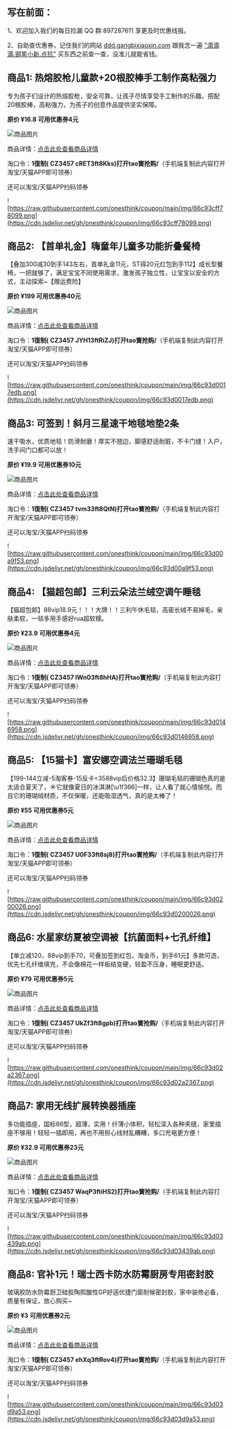 ## 写在前面：

1、欢迎加入我们的每日捡漏 QQ 群:897287611 享更及时优惠线报。

2、自助查优惠券，记住我们的网站 [ddd.gangbixiaoxin.com](https://ddd.gangbixiaoxin.com) 跟我念一遍 ["滴滴滴.钢笔小新.点抗"](https://ddd.gangbixiaoxin.com) 买东西之前查一查，没准儿就能省钱。

## 商品1: 热熔胶枪儿童款+20根胶棒手工制作高粘强力

专为孩子们设计的热熔胶枪，安全可靠，让孩子尽情享受手工制作的乐趣。搭配20根胶棒，高粘强力，为孩子的创意作品提供坚实保障。

**原价 ¥16.8 可用优惠券4元**

![商品图片](https://img.alicdn.com/imgextra/i4/224713064/O1CN01DGRQDw1YVMWoWS6pR_!!224713064.png)

商品详情：[点击此处查看商品详情](https://s.click.taobao.com/t?e=m%3D2%26s%3Dhj%2FhR2u3g%2Fxw4vFB6t2Z2ueEDrYVVa64yK8Cckff7TVRAdhuF14FMUNaf8Kk4R9Bt4hWD5k2kjPWbLW7uhxyboGvCrJWHk1%2FTyVl44vrPmd3miNKHWpinpVm%2FOAUUFw71qrpxiwMoCNxc1AtbZGVS7YVf%2FNg5yFho%2FxekaLBCCHNEPXytV9ALoS4zvCRUrqu4CjdFp7roI8SkPeZ7ggjw%2FvzgFPftNgFGpvEc7M0blVEhAT0bWfewW9G4eN%2Buq7VbTqaS3SKMohTU1UpnLcQJ9kYvQZuIwx3oGeIQL4Fi9GOG2hpURvb4AV%2BtXaVkHC7hgcbUccTft%2B228n1ngbVmA%3D%3D&amp;union_lens=lensId:TAPI@1724464373@213f7fa2_1239_19182161fe7_7af2@01)

淘口令：**1復制( CZ3457 cRET3ft8Kks)打开tao寳抢购/**（手机端复制此内容打开淘宝/天猫APP即可领券）</p>

还可以淘宝/天猫APP扫码领券

![https://raw.githubusercontent.com/onesthink/coupon/main/img/66c93cff78099.png](https://cdn.jsdelivr.net/gh/onesthink/coupon/img/66c93cff78099.png)

## 商品2: 【首单礼金】嗨童年儿童多功能折叠餐椅

【叠加300减30到手143左右，首单礼金11元，ST得20元红包到手112】成长型餐椅，一把就够了，满足宝宝不同使用需求，激发孩子独立性，让宝宝以安全的方式，主动探索~【赠运费险】

**原价 ¥199 可用优惠券40元**

![商品图片](https://img.alicdn.com/i1/2208322503922/O1CN01PBaoU31eqKLcaPJqr_!!2208322503922.jpg)

商品详情：[点击此处查看商品详情](https://s.click.taobao.com/t?e=m%3D2%26s%3DlD4vVBnqnA5w4vFB6t2Z2ueEDrYVVa64yK8Cckff7TVRAdhuF14FMUNaf8Kk4R9B5x%2BIUlGKNpXWbLW7uhxyboGvCrJWHk1%2FTyVl44vrPmd3miNKHWpinpVm%2FOAUUFw71qrpxiwMoCNxc1AtbZGVSzJ5MknlecWL%2BhXDDHzpF2LNEPXytV9ALoS4zvCRUrqu7DVKqh2%2FwpmdVkBXYLh9chgpSfaFCp4IxSYY028nBbe3%2BmlIw4%2FiB6VAf1QhgIM0s%2FQPJ%2BJ1vjMbkJ5QxPS2Ci%2FKfJmqgrYAfWsUjZoD5RD1LAgWWcboqUsgdujwviCFDseal0NfMDXJpWvVCAyWdKJn5AyUbPoV&amp;union_lens=lensId:TAPI@1724464375@2127cbfb_123e_191821624f0_1ab5@01)

淘口令：**1復制( CZ3457 JYH13ftRiZJ)打开tao寳抢购/**（手机端复制此内容打开淘宝/天猫APP即可领券）</p>

还可以淘宝/天猫APP扫码领券

![https://raw.githubusercontent.com/onesthink/coupon/main/img/66c93d0017edb.png](https://cdn.jsdelivr.net/gh/onesthink/coupon/img/66c93d0017edb.png)

## 商品3: 可签到！斜月三星速干地毯地垫2条

速干吸水，优质地毯！防滑耐磨！厚实不翘边，脚感舒适耐脏，不卡门缝！入户，洗手间门口都可以放！

**原价 ¥19.9 可用优惠券10元**

![商品图片](https://img.alicdn.com/bao/uploaded/i2/2211568384204/O1CN01iaRQ3S1gvTzI06KRa_!!0-item_pic.jpg)

商品详情：[点击此处查看商品详情](https://s.click.taobao.com/t?e=m%3D2%26s%3DpLwEhY4D5vFw4vFB6t2Z2ueEDrYVVa64yK8Cckff7TVRAdhuF14FMUNaf8Kk4R9B1aH1Hk3GeOjWbLW7uhxyboGvCrJWHk1%2FTyVl44vrPmd3miNKHWpinpVm%2FOAUUFw71qrpxiwMoCNxc1AtbZGVS2STK%2Fl5ub9F7g4BjAMoIfPNEPXytV9ALoS4zvCRUrquKVOig5Fjbt7bVq6QMvW1z6HXLAZmRMo5Q9uPUAAzSwcmAk4acjKnKuSVjCTqa9pdhsuDe8uH8igbkJ5QxPS2Ci%2FKfJmqgrYAfWsUjZoD5RBbP9%2FBSR%2Bbjt0HvytU0Km9Dseal0NfMDXJpWvVCAyWdKJn5AyUbPoV&amp;union_lens=lensId:TAPI@1724464376@21336976_1207_19182162a1e_645b@01)

淘口令：**1復制( CZ3457 tvm33ft8QtN)打开tao寳抢购/**（手机端复制此内容打开淘宝/天猫APP即可领券）</p>

还可以淘宝/天猫APP扫码领券

![https://raw.githubusercontent.com/onesthink/coupon/main/img/66c93d00a9f53.png](https://cdn.jsdelivr.net/gh/onesthink/coupon/img/66c93d00a9f53.png)

## 商品4: 【猫超包邮】三利云朵法兰绒空调午睡毯

【猫超包邮】88vip18.9元！！！大牌！！三利午休毛毯，高密长绒不易掉毛，亲肤柔软，一毯多用手感好rua超软糯。

**原价 ¥23.9 可用优惠券4元**

![商品图片](https://img.alicdn.com/i2/6000000003550/O1CN01zAYTBl1c5wt8MDlW8_!!6000000003550-0-at.jpg)

商品详情：[点击此处查看商品详情](https://s.click.taobao.com/t?e=m%3D2%26s%3DDkRDz%2Beb9xRw4vFB6t2Z2ueEDrYVVa64yK8Cckff7TVRAdhuF14FMUNaf8Kk4R9Blovu%2FCElQOvWbLW7uhxyboGvCrJWHk1%2FTyVl44vrPmd3miNKHWpinpVm%2FOAUUFw71qrpxiwMoCNxc1AtbZGVSz1as9dE8xRAUY7hrUMeysSMHuv7RoNv0Q0jFsbsQ7KWTUrfeXbz80gr5wygd7SNKdVDBMOQT%2BKV%2BJjESIpZOYZIluNdQzT6YpmXcIluE%2B8BlbRMz6GTKAYZjQKfJ2UQf03O4wtQ3K90XXhKrcBJdMxGP1M2Y176of1MwvgnrcNJX0%2B3obhRTo5xKmPmpIKZsA%3D%3D&amp;union_lens=lensId:TAPI@1724464377@21671028_125b_19182162f0a_71c3@01)

淘口令：**1復制( CZ3457 lWn03ft8hHA)打开tao寳抢购/**（手机端复制此内容打开淘宝/天猫APP即可领券）</p>

还可以淘宝/天猫APP扫码领券

![https://raw.githubusercontent.com/onesthink/coupon/main/img/66c93d0146958.png](https://cdn.jsdelivr.net/gh/onesthink/coupon/img/66c93d0146958.png)

## 商品5: 【15猫卡】富安娜空调法兰珊瑚毛毯

【199-144立减-5淘客券-15反卡=3588vip后价格32.3】珊瑚毛毯的珊瑚色真的是太适合夏天了，☀️️它就像夏日的冰淇淋[\u1f366]一样，让人看了就心情愉悦。而且它的珊瑚绒材质，不仅保暖，还能吸湿透气，真的是太棒了！

**原价 ¥55 可用优惠券5元**

![商品图片](https://img.alicdn.com/i4/6000000007004/O1CN01wPJgTD21bswX2UbU3_!!6000000007004-0-at.jpg)

商品详情：[点击此处查看商品详情](https://s.click.taobao.com/t?e=m%3D2%26s%3DBf1IZTGMFe9w4vFB6t2Z2ueEDrYVVa64yK8Cckff7TVRAdhuF14FMUNaf8Kk4R9BMMgx22UI05bWbLW7uhxyboGvCrJWHk1%2FTyVl44vrPmd3miNKHWpinpVm%2FOAUUFw71qrpxiwMoCNxc1AtbZGVSz1as9dE8xRAUY7hrUMeysSMHuv7RoNv0Q0jFsbsQ7KWGJK4Y2qLzuNghulTvtD5i9TIXw99kXH%2FBk4PlePFVJBF8vuUD1roH1NtEQtqC0cXlbRMz6GTKAYZjQKfJ2UQf03O4wtQ3K90XXhKrcBJdMz7issKV6qsntI0u1wnzFj4X0%2B3obhRTo5xKmPmpIKZsA%3D%3D&amp;union_lens=lensId:TAPI@1724464378@213dab6b_1233_19182163413_4db0@01)

淘口令：**1復制( CZ3457 U0F33ft8sj8)打开tao寳抢购/**（手机端复制此内容打开淘宝/天猫APP即可领券）</p>

还可以淘宝/天猫APP扫码领券

![https://raw.githubusercontent.com/onesthink/coupon/main/img/66c93d0200026.png](https://cdn.jsdelivr.net/gh/onesthink/coupon/img/66c93d0200026.png)

## 商品6: 水星家纺夏被空调被【抗菌面料+七孔纤维】

【单立减120，88vip到手70，可叠加签到红包，淘金币，到手61元】多款可选，优先七孔纤维填充，不会像棉花一样板结变硬，轻盈不压身，睡眠更舒适。

**原价 ¥79 可用优惠券5元**

![商品图片](https://img.alicdn.com/bao/uploaded/O1CN01kjkdFS1gqtrBoTAVf_!!6000000004194-0-yinhe.jpg)

商品详情：[点击此处查看商品详情](https://s.click.taobao.com/t?e=m%3D2%26s%3D4wIJuXgtvuBw4vFB6t2Z2ueEDrYVVa64yK8Cckff7TVRAdhuF14FMf3TRIyllzqfJ1gyddu7kN%2FWbLW7uhxyboGvCrJWHk1%2FTyVl44vrPmd3miNKHWpinpVm%2FOAUUFw71qrpxiwMoCNxc1AtbZGVSz1as9dE8xRAUY7hrUMeysSMHuv7RoNv0Q0jFsbsQ7KW34bBteBj2TMTlljeGa3jyHX5byvdTFMIDacTPyCgkIw4hloFVyUFdYwZYP%2F6GtKGlbRMz6GTKAYZjQKfJ2UQf03O4wtQ3K90XH5t%2B8W%2BDyUJH9VDAh%2F8Bcl8iygA%2Bdf9X0%2B3obhRTo5xKmPmpIKZsA%3D%3D&amp;union_lens=lensId:TAPI@1724464380@213e6c04_1230_19182163ab0_b8a1@01)

淘口令：**1復制( CZ3457 UkZf3ft8gpb)打开tao寳抢购/**（手机端复制此内容打开淘宝/天猫APP即可领券）</p>

还可以淘宝/天猫APP扫码领券

![https://raw.githubusercontent.com/onesthink/coupon/main/img/66c93d02a2367.png](https://cdn.jsdelivr.net/gh/onesthink/coupon/img/66c93d02a2367.png)

## 商品7: 家用无线扩展转换器插座

多功能插座，国标86型，超薄，实用！纤薄小体积，轻松深入各种夹缝，家里插座不够用！轻轻一插即用，再也不用担心线材乱糟糟，多口充电更方便！

**原价 ¥32.9 可用优惠券23元**

![商品图片](https://img.alicdn.com/i4/2206748692118/O1CN01OWJeeC1RW5q12BSNw_!!2206748692118.jpg)

商品详情：[点击此处查看商品详情](https://s.click.taobao.com/t?e=m%3D2%26s%3Db2Oyq6Lg%2BZJw4vFB6t2Z2ueEDrYVVa64yK8Cckff7TVRAdhuF14FMf3TRIyllzqfRitN3%2FurF3zWbLW7uhxyboGvCrJWHk1%2FTyVl44vrPmd3miNKHWpinpVm%2FOAUUFw71qrpxiwMoCNxc1AtbZGVSz8zpLaid%2F8ho6SjibjALoPNEPXytV9ALoS4zvCRUrqugPIs5%2BSalUfKNSYTFzhjP3c7KO5mY9vpuQ8o2rnJFf5VyDnJhP8aW663cEMnei5d4GWG0zj8QUMbkJ5QxPS2Ci%2FKfJmqgrYAfWsUjZoD5RC5Dhgw0vgLiFM%2FO8UAxIIyDseal0NfMDXJpWvVCAyWdKJn5AyUbPoV&amp;union_lens=lensId:TAPI@1724464381@21667d7c_121e_19182163faf_e02a@01)

淘口令：**1復制( CZ3457 WaqP3ftiHS2)打开tao寳抢购/**（手机端复制此内容打开淘宝/天猫APP即可领券）</p>

还可以淘宝/天猫APP扫码领券

![https://raw.githubusercontent.com/onesthink/coupon/main/img/66c93d03439ab.png](https://cdn.jsdelivr.net/gh/onesthink/coupon/img/66c93d03439ab.png)

## 商品8: 官补1元！瑞士西卡防水防霉厨房专用密封胶

玻璃胶防水防霉厨卫硅胶陶熙酸性GP好适优捷门窗耐候密封胶，家中装修必备，质量有保证，放心购买~

**原价 ¥3 可用优惠券2元**

![商品图片](https://img.alicdn.com/i4/3937219703/O1CN0114m3bI2LY20L8m3Sz_!!3937219703-0-C2M.jpg)

商品详情：[点击此处查看商品详情](https://s.click.taobao.com/t?e=m%3D2%26s%3DSB6lEwupGZZw4vFB6t2Z2ueEDrYVVa64yK8Cckff7TVRAdhuF14FMf3TRIyllzqft4hWD5k2kjPWbLW7uhxyboGvCrJWHk1%2FTyVl44vrPmd3miNKHWpinpVm%2FOAUUFw71qrpxiwMoCNxc1AtbZGVSxgF69aVnJe8X85933pRetALZMqoQW%2BfuKGzo1lVxIioMg1CeFjizBZO9aklJSZ2OZ0ivAPN1NkbVHFZRJKhV64RH0F6swQyUjF7ouopmj6JoBmoF9%2BUWJ04%2BfirBrx7mM7AMx9cWAx%2BEiM%2FlSG%2FbZTQc9mbbCjYCwgFZRfWXsElU1NVKZy3ECfGDF1NzTQoPw%3D%3D&amp;umpChannel=tblmqdyh&amp;u_channel=tblmqdyh&amp;union_lens=lensId:TAPI@1724464383@0bbb31ba_11de_19182164492_08e3@01)

淘口令：**1復制( CZ3457 ehXq3ftRov4)打开tao寳抢购/**（手机端复制此内容打开淘宝/天猫APP即可领券）</p>

还可以淘宝/天猫APP扫码领券

![https://raw.githubusercontent.com/onesthink/coupon/main/img/66c93d03d9a53.png](https://cdn.jsdelivr.net/gh/onesthink/coupon/img/66c93d03d9a53.png)

